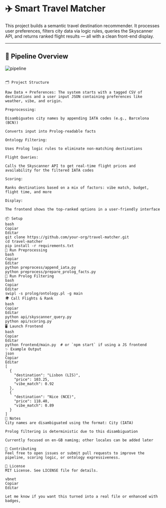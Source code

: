 # ✈️ Smart Travel Matcher

This project builds a semantic travel destination recommender. It processes user preferences, filters city data via logic rules, queries the Skyscanner API, and returns ranked flight results — all with a clean front-end display.

---

## 🧠 Pipeline Overview
![pipeline](https://github.com/user-attachments/assets/700a2d1b-768f-47ff-95a8-3b8342a02b6f)

```text

🗂 Project Structure

Raw Data + Preferences: The system starts with a tagged CSV of destinations and a user input JSON containing preferences like weather, vibe, and origin.

Preprocessing:

Disambiguates city names by appending IATA codes (e.g., Barcelona (BCN))

Converts input into Prolog-readable facts

Ontology Filtering:

Uses Prolog logic rules to eliminate non-matching destinations

Flight Queries:

Calls the Skyscanner API to get real-time flight prices and availability for the filtered IATA codes

Scoring:

Ranks destinations based on a mix of factors: vibe match, budget, flight time, and more

Display:

The frontend shows the top-ranked options in a user-friendly interface

📦 Setup
bash
Copiar
Editar
git clone https://github.com/your-org/travel-matcher.git
cd travel-matcher
pip install -r requirements.txt
🧪 Run Preprocessing
bash
Copiar
Editar
python preprocess/append_iata.py
python preprocess/prepare_prolog_facts.py
🧠 Run Prolog Filtering
bash
Copiar
Editar
swipl -s prolog/ontology.pl -g main
🌍 Call Flights & Rank
bash
Copiar
Editar
python api/skyscanner_query.py
python api/scoring.py
🖥 Launch Frontend
bash
Copiar
Editar
python frontend/main.py  # or `npm start` if using a JS frontend
✨ Example Output
json
Copiar
Editar
[
  {
    "destination": "Lisbon (LIS)",
    "price": 103.25,
    "vibe_match": 0.92
  },
  {
    "destination": "Nice (NCE)",
    "price": 118.40,
    "vibe_match": 0.89
  }
]
📌 Notes
City names are disambiguated using the format: City (IATA)

Prolog filtering is deterministic due to this disambiguation

Currently focused on en-GB naming; other locales can be added later

🤝 Contributing
Feel free to open issues or submit pull requests to improve the pipeline, scoring logic, or ontology expressiveness.

📄 License
MIT License. See LICENSE file for details.

vbnet
Copiar
Editar

Let me know if you want this turned into a real file or enhanced with badges, 
